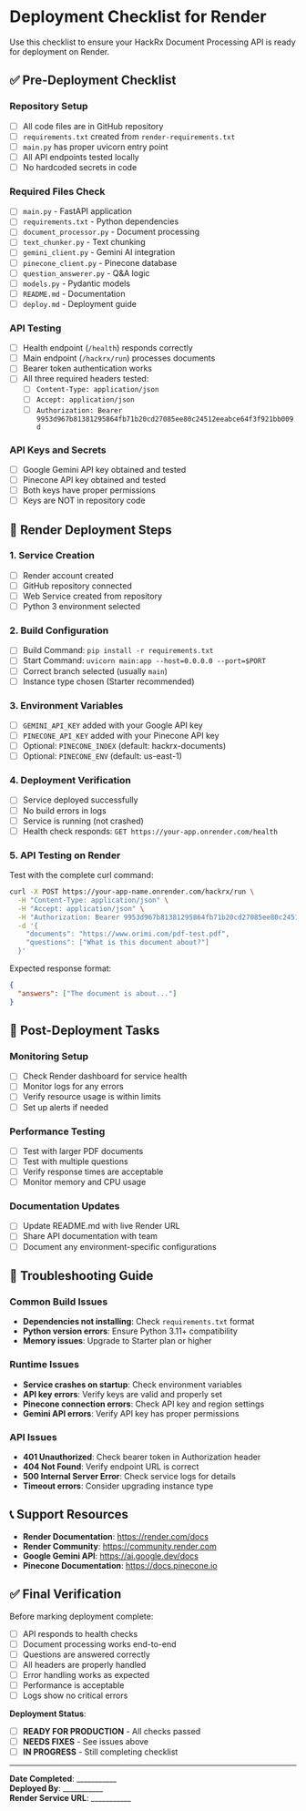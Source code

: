 # Deployment Checklist for Render

Use this checklist to ensure your HackRx Document Processing API is ready for deployment on Render.

## ✅ Pre-Deployment Checklist

### Repository Setup
- [ ] All code files are in GitHub repository
- [ ] `requirements.txt` created from `render-requirements.txt` 
- [ ] `main.py` has proper uvicorn entry point
- [ ] All API endpoints tested locally
- [ ] No hardcoded secrets in code

### Required Files Check
- [ ] `main.py` - FastAPI application
- [ ] `requirements.txt` - Python dependencies
- [ ] `document_processor.py` - Document processing
- [ ] `text_chunker.py` - Text chunking
- [ ] `gemini_client.py` - Gemini AI integration
- [ ] `pinecone_client.py` - Pinecone database
- [ ] `question_answerer.py` - Q&A logic
- [ ] `models.py` - Pydantic models
- [ ] `README.md` - Documentation
- [ ] `deploy.md` - Deployment guide

### API Testing
- [ ] Health endpoint (`/health`) responds correctly
- [ ] Main endpoint (`/hackrx/run`) processes documents
- [ ] Bearer token authentication works
- [ ] All three required headers tested:
  - [ ] `Content-Type: application/json`
  - [ ] `Accept: application/json`
  - [ ] `Authorization: Bearer 9953d967b81381295864fb71b20cd27085ee80c24512eeabce64f3f921bb009d`

### API Keys and Secrets
- [ ] Google Gemini API key obtained and tested
- [ ] Pinecone API key obtained and tested
- [ ] Both keys have proper permissions
- [ ] Keys are NOT in repository code

## 🚀 Render Deployment Steps

### 1. Service Creation
- [ ] Render account created
- [ ] GitHub repository connected
- [ ] Web Service created from repository
- [ ] Python 3 environment selected

### 2. Build Configuration
- [ ] Build Command: `pip install -r requirements.txt`
- [ ] Start Command: `uvicorn main:app --host=0.0.0.0 --port=$PORT`
- [ ] Correct branch selected (usually `main`)
- [ ] Instance type chosen (Starter recommended)

### 3. Environment Variables
- [ ] `GEMINI_API_KEY` added with your Google API key
- [ ] `PINECONE_API_KEY` added with your Pinecone API key
- [ ] Optional: `PINECONE_INDEX` (default: hackrx-documents)
- [ ] Optional: `PINECONE_ENV` (default: us-east-1)

### 4. Deployment Verification
- [ ] Service deployed successfully
- [ ] No build errors in logs
- [ ] Service is running (not crashed)
- [ ] Health check responds: `GET https://your-app.onrender.com/health`

### 5. API Testing on Render
Test with the complete curl command:
```bash
curl -X POST https://your-app-name.onrender.com/hackrx/run \
  -H "Content-Type: application/json" \
  -H "Accept: application/json" \
  -H "Authorization: Bearer 9953d967b81381295864fb71b20cd27085ee80c24512eeabce64f3f921bb009d" \
  -d '{
    "documents": "https://www.orimi.com/pdf-test.pdf",
    "questions": ["What is this document about?"]
  }'
```

Expected response format:
```json
{
  "answers": ["The document is about..."]
}
```

## 🔧 Post-Deployment Tasks

### Monitoring Setup
- [ ] Check Render dashboard for service health
- [ ] Monitor logs for any errors
- [ ] Verify resource usage is within limits
- [ ] Set up alerts if needed

### Performance Testing
- [ ] Test with larger PDF documents
- [ ] Test with multiple questions
- [ ] Verify response times are acceptable
- [ ] Monitor memory and CPU usage

### Documentation Updates
- [ ] Update README.md with live Render URL
- [ ] Share API documentation with team
- [ ] Document any environment-specific configurations

## 🚨 Troubleshooting Guide

### Common Build Issues
- **Dependencies not installing**: Check `requirements.txt` format
- **Python version errors**: Ensure Python 3.11+ compatibility
- **Memory issues**: Upgrade to Starter plan or higher

### Runtime Issues
- **Service crashes on startup**: Check environment variables
- **API key errors**: Verify keys are valid and properly set
- **Pinecone connection errors**: Check API key and region settings
- **Gemini API errors**: Verify API key has proper permissions

### API Issues
- **401 Unauthorized**: Check bearer token in Authorization header
- **404 Not Found**: Verify endpoint URL is correct
- **500 Internal Server Error**: Check service logs for details
- **Timeout errors**: Consider upgrading instance type

## 📞 Support Resources

- **Render Documentation**: https://render.com/docs
- **Render Community**: https://community.render.com
- **Google Gemini API**: https://ai.google.dev/docs
- **Pinecone Documentation**: https://docs.pinecone.io

## ✅ Final Verification

Before marking deployment complete:
- [ ] API responds to health checks
- [ ] Document processing works end-to-end
- [ ] Questions are answered correctly
- [ ] All headers are properly handled
- [ ] Error handling works as expected
- [ ] Performance is acceptable
- [ ] Logs show no critical errors

**Deployment Status**: 
- [ ] **READY FOR PRODUCTION** - All checks passed
- [ ] **NEEDS FIXES** - See issues above
- [ ] **IN PROGRESS** - Still completing checklist

---

**Date Completed**: ___________  
**Deployed By**: ___________  
**Render Service URL**: ___________